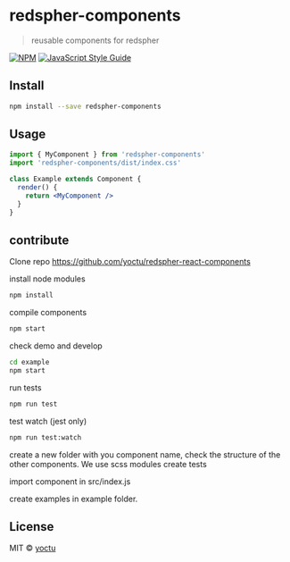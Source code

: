 # redspher-components

> reusable components for redspher

[![NPM](https://img.shields.io/npm/v/redspher-components.svg)](https://www.npmjs.com/package/redspher-components) [![JavaScript Style Guide](https://img.shields.io/badge/code_style-standard-brightgreen.svg)](https://standardjs.com)

## Install

```bash
npm install --save redspher-components
```

## Usage

```jsx
import { MyComponent } from 'redspher-components'
import 'redspher-components/dist/index.css'

class Example extends Component {
  render() {
    return <MyComponent />
  }
}
```

## contribute

Clone repo https://github.com/yoctu/redspher-react-components

install node modules
```bash
npm install
```

compile components
```bash
npm start
```

check demo and develop
```bash
cd example
npm start
```

run tests
```bash
npm run test
```

test watch (jest only)
```bash
npm run test:watch
```

create a new folder with you component name, check the structure of the other components.
We use scss modules
create tests

import component in src/index.js

create examples in example folder.

## License

MIT © [yoctu](https://github.com/yoctu)
